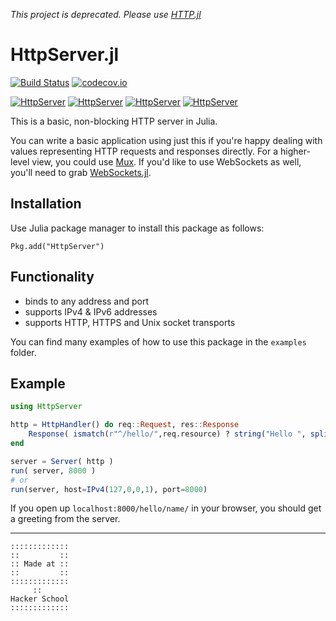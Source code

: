 *This project is deprecated. Please use [HTTP.jl](https://github.com/JuliaWeb/HTTP.jl)* 

# HttpServer.jl

[![Build Status](https://travis-ci.org/JuliaWeb/HttpServer.jl.svg?branch=master)](https://travis-ci.org/JuliaWeb/HttpServer.jl)
[![codecov.io](http://codecov.io/github/JuliaWeb/HttpServer.jl/coverage.svg?branch=master)](http://codecov.io/github/JuliaWeb/HttpServer.jl?branch=master)

[![HttpServer](http://pkg.julialang.org/badges/HttpServer_0.3.svg)](http://pkg.julialang.org/?pkg=HttpServer&ver=0.3)
[![HttpServer](http://pkg.julialang.org/badges/HttpServer_0.4.svg)](http://pkg.julialang.org/?pkg=HttpServer&ver=0.4)
[![HttpServer](http://pkg.julialang.org/badges/HttpServer_0.5.svg)](http://pkg.julialang.org/?pkg=HttpServer&ver=0.5)
[![HttpServer](http://pkg.julialang.org/badges/HttpServer_0.6.svg)](http://pkg.julialang.org/?pkg=HttpServer&ver=0.6)

This is a basic, non-blocking HTTP server in Julia.

You can write a basic application using just this if you're happy dealing with values representing HTTP requests and responses directly.
For a higher-level view, you could use [Mux](https://github.com/one-more-minute/Mux.jl).
If you'd like to use WebSockets as well, you'll need to grab [WebSockets.jl](https://github.com/JuliaWeb/WebSockets.jl).

## Installation
Use Julia package manager to install this package as follows:
```
Pkg.add("HttpServer")
```

## Functionality
* binds to any address and port
* supports IPv4 & IPv6 addresses
* supports HTTP, HTTPS and Unix socket transports

You can find many examples of how to use this package in the `examples` folder.

## Example

```julia
using HttpServer

http = HttpHandler() do req::Request, res::Response
    Response( ismatch(r"^/hello/",req.resource) ? string("Hello ", split(req.resource,'/')[3], "!") : 404 )
end

server = Server( http )
run( server, 8000 )
# or
run(server, host=IPv4(127,0,0,1), port=8000)
```
If you open up `localhost:8000/hello/name/` in your browser, you should get a greeting from the server.

---

```
:::::::::::::
::         ::
:: Made at ::
::         ::
:::::::::::::
     ::
Hacker School
:::::::::::::
```
